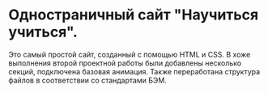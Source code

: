# Одностраничный сайт "Научиться учиться".

Это самый простой сайт, созданный с помощью HTML и CSS. В хоже выполнения второй проектной работы были добавлены несколько секций, подключена базовая анимация. Также переработана структура файлов в соответствии со стандартами БЭМ.

